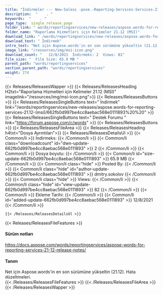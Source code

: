 ```yaml
---
title: "İndirmeler --- New-Saless -pose.-Reporting-Services-Services-21.12- (MSI)." 
description:  "    . " 
keywords:  "    . " 
page_type:  single_release_page
folder_link: " words/reportingservices/new-releases/aspose.words-for-reporting-services-21.12-(msi)/"
folder_name: "Raporlama Hizmetleri için Kelimeler 21.12 (MSI)"
download_link: " /words/reportingservices/new-releases/aspose.words-for-reporting-services-21.12-(msi)/662fb0d997be4cc8aebac568e0111893"
download_text: " İndirmek"
intro_text: "Net için Aspose.words'in en son sürümüne yükseltin (21.12). Hata düzeltmeleri."
image_link: "/resources/img/msi-icon.png"
download_count: "   12/8/2021  İndirmeks: 2  Views: 81"
file_size: "  File Size: 65.9 MB "
parent_path: "words/reportingservices"
section_parent_path: "words/reportingservices"
weight: 274
---
```


{{< Releases/ReleasesWapper >}}
  {{< Releases/ReleasesHeading H2txt="Raporlama Hizmetleri için Kelimeler 21.12 (MSI)" imagelink="/resources/img/msi-icon.png">}}
  {{< Releases/ReleasesButtons >}}
    {{< Releases/ReleasesSingleButtons text=" İndirmek" link="/words/reportingservices/new-releases/aspose.words-for-reporting-services-21.12-(msi)/662fb0d997be4cc8aebac568e0111893%20%20" >}}
    {{< Releases/ReleasesSingleButtons text=" Destek Forumu " link="https://forum.aspose.com/c/words" >}}
  {{< Releases/ReleasesButtons >}}
  {{< Releases/ReleasesFileArea >}}
    {{< Releases/ReleasesHeading h4txt="Dosya Ayrıntıları">}}
    {{< Releases/ReleasesDetailsUl >}}
            {{< Common/li  >}} İndirmeks: {{< /Common/li >}} 
      {{< Common/li class="downloadcount" id="dwn-update-662fb0d997be4cc8aebac568e0111893" >}} 2 {{< /Common/li >}} 
      {{< Common/li  >}} Dosya boyutu: {{< /Common/li >}} 
      {{< Common/li id="size-update-662fb0d997be4cc8aebac568e0111893" >}} 65.9 MB {{< /Common/li >}} 
      {{< Common/li  class="hide" >}} Posted By: {{< /Common/li >}} 
      {{< Common/li class="hide" id="author-update-662fb0d997be4cc8aebac568e0111893" >}} dmitry.sokolov {{< /Common/li >}} 
      {{< Common/li class="hide"  >}} Views: {{< /Common/li >}} 
      {{< Common/li class="hide" id="view-update-662fb0d997be4cc8aebac568e0111893" >}} 82 {{< /Common/li >}} 
      {{< Common/li  >}} Ekleme Tarihi: {{< /Common/li >}} 
      {{< Common/li id="added-update-662fb0d997be4cc8aebac568e0111893" >}} 12/8/2021 {{< /Common/li >}} 

    {{< /Releases/ReleasesDetailsUl >}}

  {{< Releases/ReleasesFileFeatures >}}
      <h4>Sürüm notları</h4><div><a href="https://docs.aspose.com/words/reportingservices/aspose-words-for-reporting-services-21-12-release-notes/">https://docs.aspose.com/words/reportingservices/aspose-words-for-reporting-services-21-12-release-notes/</a></div><h4>Tanım</h4><div class="HTMLDescription">Net için Aspose.words'in en son sürümüne yükseltin (21.12). Hata düzeltmeleri.</div>
  {{< /Releases/ReleasesFileFeatures >}}
 {{< /Releases/ReleasesFileArea >}}
{{< /Releases/ReleasesWapper >}}


